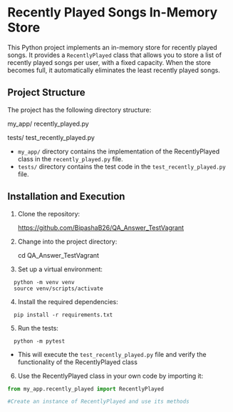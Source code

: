 # Recently Played Songs In-Memory Store

This Python project implements an in-memory store for recently played songs. It provides a `RecentlyPlayed` class that allows you to store a list of recently played songs per user, with a fixed capacity. When the store becomes full, it automatically eliminates the least recently played songs.

## Project Structure

The project has the following directory structure:

my_app/
recently_played.py

tests/
test_recently_played.py


- `my_app/` directory contains the implementation of the RecentlyPlayed class in the `recently_played.py` file.
- `tests/` directory contains the test code in the `test_recently_played.py` file.

## Installation and Execution

1. Clone the repository: 

    https://github.com/BipashaB26/QA_Answer_TestVagrant

2. Change into the project directory: 

    cd QA_Answer_TestVagrant

3. Set up a virtual environment:
  ```  
    python -m venv venv
    source venv/scripts/activate
  ```

4. Install the required dependencies:
  ```
    pip install -r requirements.txt
  ```

5. Run the tests:
  ```
    python -m pytest
  ```
  - This will execute the `test_recently_played.py` file and verify the functionality of the RecentlyPlayed class

6. Use the RecentlyPlayed class in your own code by importing it:

```python
from my_app.recently_played import RecentlyPlayed

#Create an instance of RecentlyPlayed and use its methods
```
 

